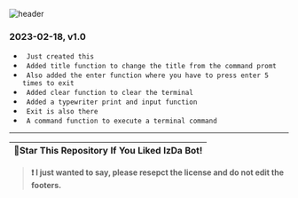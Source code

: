 ![header](https://capsule-render.vercel.app/api?type=waving&color=00ffff&text=IzDa%20Bot&fontColor=FFF&fontSize=90&animation=fadeIn&fontAlignY=38&desc=Changelog&descAlignY=51&descAlign=65&height=300&section=header)

### 2023-02-18, v1.0
* ` Just created this`
* ` Added title function to change the title from the command promt`
* ` Also added the enter function where you have to press enter
5 times to exit`
* ` Added clear function to clear the terminal`
* ` Added a typewriter print and input function`
* ` Exit is also there`
* ` A command function to execute a terminal command`

---

| 🌟Star This Repository If You Liked IzDa Bot!|
|-------------------------------------------------|

> **❗ I just wanted to say, please resepct the license and do not edit the footers.**
